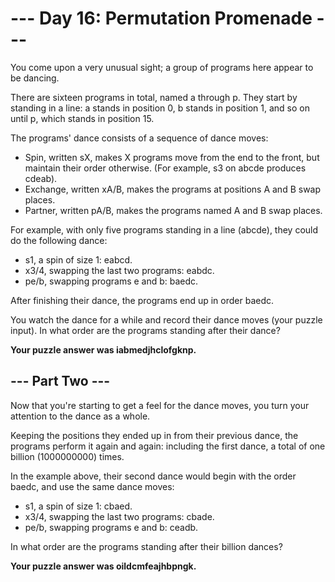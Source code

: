 # --- Day 16: Permutation Promenade ---

You come upon a very unusual sight; a group of programs here appear to be dancing.

There are sixteen programs in total, named a through p. They start by standing in a line: a stands in position 0, b stands in position 1, and so on until p, which stands in position 15.

The programs' dance consists of a sequence of dance moves:

  *  Spin, written sX, makes X programs move from the end to the front, but maintain their order otherwise. (For example, s3 on abcde produces cdeab).
  *  Exchange, written xA/B, makes the programs at positions A and B swap places.
  *  Partner, written pA/B, makes the programs named A and B swap places.

For example, with only five programs standing in a line (abcde), they could do the following dance:

  *  s1, a spin of size 1: eabcd.
  *  x3/4, swapping the last two programs: eabdc.
  *  pe/b, swapping programs e and b: baedc.

After finishing their dance, the programs end up in order baedc.

You watch the dance for a while and record their dance moves (your puzzle input). In what order are the programs standing after their dance?

**Your puzzle answer was iabmedjhclofgknp.**

## --- Part Two ---

Now that you're starting to get a feel for the dance moves, you turn your attention to the dance as a whole.

Keeping the positions they ended up in from their previous dance, the programs perform it again and again: including the first dance, a total of one billion (1000000000) times.

In the example above, their second dance would begin with the order baedc, and use the same dance moves:

  *  s1, a spin of size 1: cbaed.
  *  x3/4, swapping the last two programs: cbade.
  *  pe/b, swapping programs e and b: ceadb.

In what order are the programs standing after their billion dances?

**Your puzzle answer was oildcmfeajhbpngk.**
